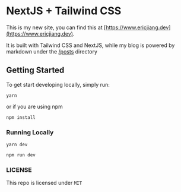 # NextJS + Tailwind CSS

This is my new site, you can find this at [https://www.ericjiang.dev](https://www.ericjiang.dev).

It is built with Tailwind CSS and NextJS, while my blog is powered by markdown under the [/posts](/posts) directory

## Getting Started

To get start developing locally, simply run:

```
yarn
```

or if you are using npm

```
npm install
```

### Running Locally

```
yarn dev
```

```
npm run dev
```

### LICENSE

This repo is licensed under `MIT`
